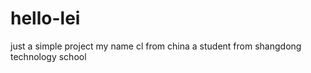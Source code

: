 # hello-lei
just a simple project
my name cl
from china 
a student from shangdong technology school
